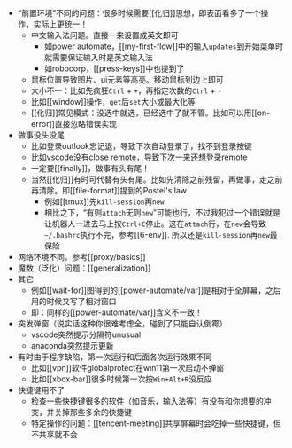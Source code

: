 - “前置环境”不同的问题：很多时候需要[[化归]]思想，即表面看多了一个操作，实际上更统一！
  - 中文输入法问题。直接一来设置成英文即可
    - 如power automate，[[my-first-flow]]中的输入`updates`到开始菜单时就需要保证输入时是英文输入法
    - 如robocorp，[[press-keys]]中也提到了
  - 鼠标位置导致图片、ui元素等高亮。移动鼠标到边上即可
  - 大小不一：比如先疯狂`Ctrl` + `+`，再指定次数的`Ctrl` + `-`
  - 比如[[window]]操作，`get`后`set`大小或最大化等
  - [[化归]]常见模式：没选中就选，已经选中了就不管。比如可以用[[on-error]]直接忽略错误实现
- 做事没头没尾
  - 比如登录outlook忘记退，导致下次自动登录了，找不到登录按键
  - 比如vscode没有close remote，导致下次一来还想登录remote
  - 一定要[[finally]]，做事有头有尾！
  - 当然[[化归]]有时可代替有头有尾。比如先清除之前残留，再做事，走之前再清除。即[[file-format]]提到的Postel's law
    - 例如[[tmux]]先`kill-session`再`new`
    - 相比之下，“有则`attach`无则`new`”可能也行，不过我犯过一个错误就是让机器人一进去马上按`Ctrl+C`停止。这在`attach`行，在`new`会导致`~/.bashrc`执行不完，参考[[6-env]]. 所以还是`kill-session`再`new`最保险
- 网络环境不同。参考[[proxy/basics]]
- 魔数（泛化）问题：[[generalization]]
- 其它
  - 例如[[wait-for]]图得到的[[power-automate/var]]是相对于全屏幕，之后用的时候又写了相对窗口
  - 即：同样的[[power-automate/var]]含义不一致！
- 突发弹窗（说实话这种你很难考虑全，碰到了只能自认倒霉）
  - vscode突然提示分隔符unusual
  - anaconda突然提示更新
- 有时由于程序缺陷，第一次运行和后面各次运行效果不同
  - 比如[[vpn]]软件globalprotect在win11第一次启动不弹窗
  - 比如[[xbox-bar]]很多时候第一次按`Win+Alt+R`没反应
- 快捷键用不了
  - 检查一些快捷键很多的软件（如音乐，输入法等）有没有和你想要的冲突，并关掉那些多余的快捷键
  - 特定操作的问题：[[tencent-meeting]]共享屏幕时会吃掉一些快捷键，但不共享就不会
